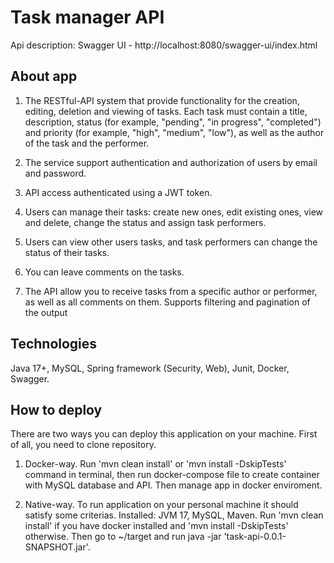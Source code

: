 # Task manager API
Api description: Swagger UI - http://localhost:8080/swagger-ui/index.html

## About app
1) The RESTful-API system that provide functionality for the creation, editing, deletion and viewing of tasks. Each task must contain a title, description, status (for example, "pending", "in progress", "completed") and priority (for example, "high", "medium", "low"), as well as the author of the task and the performer.

2) The service support authentication and 
authorization of users by email and password.

3) API access authenticated using a JWT token.

4) Users can manage their tasks: create new ones, edit existing ones, view and delete, change the status and assign task performers.

5) Users can view other users tasks, and task performers can change the status of their tasks.

6) You can leave comments on the tasks.

7) The API allow you to receive tasks from a specific author or performer, as well as all comments on them. Supports filtering and pagination of the output

## Technologies
Java 17+, MySQL, Spring framework (Security, Web), Junit, Docker, Swagger.

## How to deploy
There are two ways you can deploy this application on your machine. First of all, you need to clone repository.

1)  Docker-way. Run 'mvn clean install' or 'mvn install -DskipTests' command in terminal, then run docker-compose file to create container with MySQL database and API. Then manage app in docker enviroment.

2) Native-way. To run application on your personal machine it should satisfy some criterias. Installed: JVM 17, MySQL, Maven. Run 'mvn clean install' if you have docker installed and 'mvn install -DskipTests' otherwise. Then go to ~/target and run java -jar 'task-api-0.0.1-SNAPSHOT.jar'.
